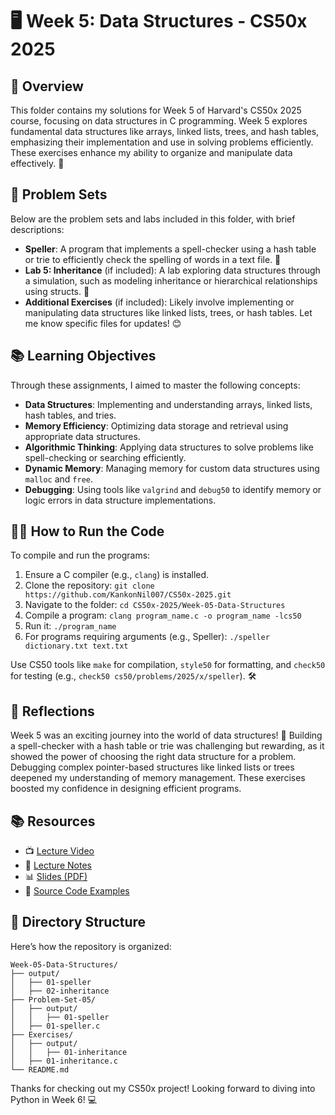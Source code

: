# 🖥️ Week 5: Data Structures - CS50x 2025

## 🌟 Overview
This folder contains my solutions for Week 5 of Harvard's CS50x 2025 course, focusing on data structures in C programming. Week 5 explores fundamental data structures like arrays, linked lists, trees, and hash tables, emphasizing their implementation and use in solving problems efficiently. These exercises enhance my ability to organize and manipulate data effectively. 🚀

## 🧩 Problem Sets
Below are the problem sets and labs included in this folder, with brief descriptions:

- **Speller**: A program that implements a spell-checker using a hash table or trie to efficiently check the spelling of words in a text file. 📖
- **Lab 5: Inheritance** (if included): A lab exploring data structures through a simulation, such as modeling inheritance or hierarchical relationships using structs. 🧬
- **Additional Exercises** (if included): Likely involve implementing or manipulating data structures like linked lists, trees, or hash tables. Let me know specific files for updates! 😊

## 📚 Learning Objectives
Through these assignments, I aimed to master the following concepts:
- **Data Structures**: Implementing and understanding arrays, linked lists, hash tables, and tries.
- **Memory Efficiency**: Optimizing data storage and retrieval using appropriate data structures.
- **Algorithmic Thinking**: Applying data structures to solve problems like spell-checking or searching efficiently.
- **Dynamic Memory**: Managing memory for custom data structures using `malloc` and `free`.
- **Debugging**: Using tools like `valgrind` and `debug50` to identify memory or logic errors in data structure implementations.

## 🏃‍♂️ How to Run the Code
To compile and run the programs:
1. Ensure a C compiler (e.g., `clang`) is installed.
2. Clone the repository: `git clone https://github.com/KankonNil007/CS50x-2025.git`
3. Navigate to the folder: `cd CS50x-2025/Week-05-Data-Structures`
4. Compile a program: `clang program_name.c -o program_name -lcs50`
5. Run it: `./program_name`
6. For programs requiring arguments (e.g., Speller): `./speller dictionary.txt text.txt`

Use CS50 tools like `make` for compilation, `style50` for formatting, and `check50` for testing (e.g., `check50 cs50/problems/2025/x/speller`). 🛠️

## 💭 Reflections
Week 5 was an exciting journey into the world of data structures! 🥳 Building a spell-checker with a hash table or trie was challenging but rewarding, as it showed the power of choosing the right data structure for a problem. Debugging complex pointer-based structures like linked lists or trees deepened my understanding of memory management. These exercises boosted my confidence in designing efficient programs.

## 📚 Resources
- 📺 [Lecture Video](https://video.cs50.io/aV8LlSmd1E8)
- 📝 [Lecture Notes](https://cs50.harvard.edu/x/2025/notes/5/)
- 📊 [Slides (PDF)](https://cdn.cs50.net/2024/fall/lectures/5/lecture5.pdf)
- 💾 [Source Code Examples](https://cdn.cs50.net/2024/fall/lectures/5/src5.zip)

## 📂 Directory Structure
Here’s how the repository is organized:
```
Week-05-Data-Structures/
├── output/
│   ├── 01-speller
│   ├── 02-inheritance
├── Problem-Set-05/
│   ├── output/
│   │   ├── 01-speller
│   ├── 01-speller.c
├── Exercises/
│   ├── output/
│   │   ├── 01-inheritance
│   ├── 01-inheritance.c
└── README.md
```

Thanks for checking out my CS50x project! Looking forward to diving into Python in Week 6! 💻
